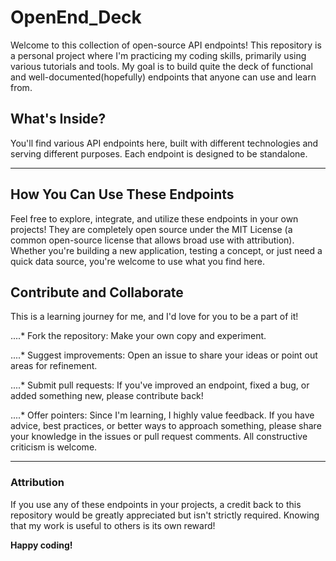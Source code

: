 # OpenEnd_Deck
Welcome to this collection of open-source API endpoints! This repository is a personal project where I'm practicing my coding skills, primarily using various tutorials and tools. My goal is to build quite the deck of functional and well-documented(hopefully) endpoints that anyone can use and learn from.

## What's Inside?
You'll find various API endpoints here, built with different technologies and serving different purposes. Each endpoint is designed to be standalone.

___
## How You Can Use These Endpoints
Feel free to explore, integrate, and utilize these endpoints in your own projects! They are completely open source under the MIT License (a common open-source license that allows broad use with attribution). Whether you're building a new application, testing a concept, or just need a quick data source, you're welcome to use what you find here.

## Contribute and Collaborate
This is a learning journey for me, and I'd love for you to be a part of it!

....* Fork the repository: Make your own copy and experiment.

....* Suggest improvements: Open an issue to share your ideas or point out areas for refinement.

....* Submit pull requests: If you've improved an endpoint, fixed a bug, or added something new, please contribute back!

....* Offer pointers: Since I'm learning, I highly value feedback. If you have advice, best practices, or better ways to approach something, please share your knowledge in the issues or pull request comments. All constructive criticism is welcome.

___
### Attribution
If you use any of these endpoints in your projects, a credit back to this repository would be greatly appreciated but isn't strictly required. Knowing that my work is useful to others is its own reward!

__Happy coding!__
